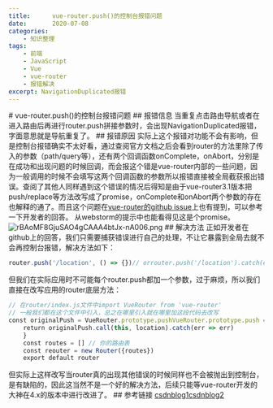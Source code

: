 ```yaml
---
title:      vue-router.push()的控制台报错问题
date:       2020-07-08
categories:
    - 知识整理
tags:
    - 前端
    - JavaScript
    - Vue
    - vue-router
    - 报错解决
excerpt: NavigationDuplicated报错
---
```

# vue-router.push()的控制台报错问题
## 报错信息
当重复点击路由导航或者在进入路由后再进行router.push拼接参数时，会出现NavigationDuplicated报错，字面意思就是导航重复了。
## 报错原因
实际上这个报错对功能不会有影响，但是控制台报错确实不太好看，通过查阅官方文档之后会看到router的方法里除了传入的参数（path/query等），还有两个回调函数onComplete，onAbort，分别是在成功和出现问题的时候回调，而会报这个错是vue-router内部的一些问题，因为一般调用的时候不会填写这两个回调函数的参数所以报错直接被全局截获报出错误。查阅了其他人同样遇到这个错误的情况后得知是由于vue-router3.1版本把push/replace等方法改写成了promise，onComplete和onAbort两个参数的存在也解释的通了。而且这个问题在[vue-router的github issue](https://github.com/vuejs/vue-router/issues/2872)上也有提到，可以参考一下开发者的回答。
从webstorm的提示中也能看得见这是个promise。
![rBAoMF8GjuSAO4gCAAA4btJx-nA006.png](https://i.loli.net/2020/07/15/FD8VQIOTw2PqM5p.png)
## 解决方法
正如开发者在github上的回答，我们只需要捕获错误进行自己的处理，不让它暴露到全局去就不会再控制台报错，解决方法如下：

```javascript
router.push('/location', () => {})// orrouter.push('/location').catch(err => {})
```

但我们在实际应用时不可能每个router.push都加一个参数，过于麻烦，所以我们直接在改写应用的router底层方法：

```javascript
// 在router/index.js文件中import VueRouter from 'vue-router' 
// 一般我们都在这个文件中引入，总之在哪里引入就在哪里加这段代码去改写
const originalPush = VueRouter.prototype.pushVueRouter.prototype.push = function push(location) {  
    return originalPush.call(this, location).catch(err => err)
    }
    const routes = [] // 你的路由表
    const reouter = new Router({routes})
    export default router
```

但实际上这样改写当router真的出现其他错误的时候同样也不会被抛出到控制台，是有缺陷的，因此这当然不是一个好的解决方法，后续只能等vue-router开发的大神在4.x的版本中进行改进了。
## 参考链接
[csdnblog1](https://blog.csdn.net/gxdvip/article/details/101016946)[csdnblog2](https://blog.csdn.net/XuM222222/article/details/104002534)
